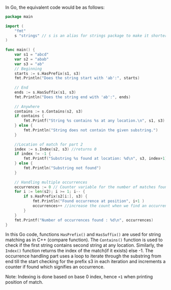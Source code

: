 In Go, the equivalent code would be as follows:

```Go
package main
  
import (
	"fmt"
	s "strings" // s is an alias for strings package to make it shorter in use.
)
  
func main() {
	var s1 = "abcd"
	var s2 = "abab"
	var s3 = "ab"
	// Beginning
	starts := s.HasPrefix(s1, s3) 
	fmt.Println("Does the string start with 'ab':", starts)
  
	// End
	ends := s.HasSuffix(s1, s3) 
	fmt.Println("Does the string end with 'ab':", ends)
  
	// Anywhere
	contains := s.Contains(s2, s3)
	if contains {
		fmt.Printf("String %s contains %s at any location.\n", s1, s3)
	} else {
		fmt.Println("String does not contain the given substring.")
	} 
  
	//Location of match for part 2
	index := s.Index(s2, s3) //returns 0
	if index != -1 {
		fmt.Printf("Substring %s found at location: %d\n", s3, index+1)
	} else {
		fmt.Println("Substring not found")
	}  
  
	// Handling multiple occurrences 
	occurrences := 0 // Counter variable for the number of matches found.
	for i := len(s2); i >= 1; i-- {
		if s.HasPrefix(s2[i:], s3) {
			fmt.Println("Found occurrence at position", i+1 ) 
			occurrences++ //increase the count when we find an occurrence.
		}  
	}
	fmt.Printf("Number of occurrences found : %d\n", occurrences)   
}
```

In this Go code, functions `HasPrefix()` and `HasSuffix()` are used for string matching as in C++ (compare function). The `Contains()` function is used to check if the first string contains second string at any location. Similarly, the `Index()` function returns the index of the match(if it exists) else -1.
The occurrence handling part uses a loop to iterate through the substring from end till the start checking for the prefix s3 in each iteration and increments a counter if found which signifies an occurrence. 

Note: Indexing is done based on base 0 index, hence `+1` when printing position of match.

